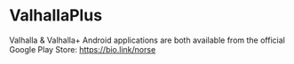 # ValhallaPlus
Valhalla &amp; Valhalla+ Android applications are both available from the official Google Play Store: https://bio.link/norse
